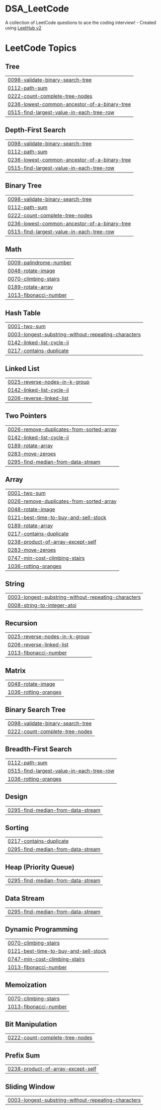 # DSA_LeetCode
A collection of LeetCode questions to ace the coding interview! - Created using [LeetHub v2](https://github.com/arunbhardwaj/LeetHub-2.0)

<!---LeetCode Topics Start-->
# LeetCode Topics
## Tree
|  |
| ------- |
| [0098-validate-binary-search-tree](https://github.com/rohanmaiti/DSA_LeetCode/tree/master/0098-validate-binary-search-tree) |
| [0112-path-sum](https://github.com/rohanmaiti/DSA_LeetCode/tree/master/0112-path-sum) |
| [0222-count-complete-tree-nodes](https://github.com/rohanmaiti/DSA_LeetCode/tree/master/0222-count-complete-tree-nodes) |
| [0236-lowest-common-ancestor-of-a-binary-tree](https://github.com/rohanmaiti/DSA_LeetCode/tree/master/0236-lowest-common-ancestor-of-a-binary-tree) |
| [0515-find-largest-value-in-each-tree-row](https://github.com/rohanmaiti/DSA_LeetCode/tree/master/0515-find-largest-value-in-each-tree-row) |
## Depth-First Search
|  |
| ------- |
| [0098-validate-binary-search-tree](https://github.com/rohanmaiti/DSA_LeetCode/tree/master/0098-validate-binary-search-tree) |
| [0112-path-sum](https://github.com/rohanmaiti/DSA_LeetCode/tree/master/0112-path-sum) |
| [0236-lowest-common-ancestor-of-a-binary-tree](https://github.com/rohanmaiti/DSA_LeetCode/tree/master/0236-lowest-common-ancestor-of-a-binary-tree) |
| [0515-find-largest-value-in-each-tree-row](https://github.com/rohanmaiti/DSA_LeetCode/tree/master/0515-find-largest-value-in-each-tree-row) |
## Binary Tree
|  |
| ------- |
| [0098-validate-binary-search-tree](https://github.com/rohanmaiti/DSA_LeetCode/tree/master/0098-validate-binary-search-tree) |
| [0112-path-sum](https://github.com/rohanmaiti/DSA_LeetCode/tree/master/0112-path-sum) |
| [0222-count-complete-tree-nodes](https://github.com/rohanmaiti/DSA_LeetCode/tree/master/0222-count-complete-tree-nodes) |
| [0236-lowest-common-ancestor-of-a-binary-tree](https://github.com/rohanmaiti/DSA_LeetCode/tree/master/0236-lowest-common-ancestor-of-a-binary-tree) |
| [0515-find-largest-value-in-each-tree-row](https://github.com/rohanmaiti/DSA_LeetCode/tree/master/0515-find-largest-value-in-each-tree-row) |
## Math
|  |
| ------- |
| [0009-palindrome-number](https://github.com/rohanmaiti/DSA_LeetCode/tree/master/0009-palindrome-number) |
| [0048-rotate-image](https://github.com/rohanmaiti/DSA_LeetCode/tree/master/0048-rotate-image) |
| [0070-climbing-stairs](https://github.com/rohanmaiti/DSA_LeetCode/tree/master/0070-climbing-stairs) |
| [0189-rotate-array](https://github.com/rohanmaiti/DSA_LeetCode/tree/master/0189-rotate-array) |
| [1013-fibonacci-number](https://github.com/rohanmaiti/DSA_LeetCode/tree/master/1013-fibonacci-number) |
## Hash Table
|  |
| ------- |
| [0001-two-sum](https://github.com/rohanmaiti/DSA_LeetCode/tree/master/0001-two-sum) |
| [0003-longest-substring-without-repeating-characters](https://github.com/rohanmaiti/DSA_LeetCode/tree/master/0003-longest-substring-without-repeating-characters) |
| [0142-linked-list-cycle-ii](https://github.com/rohanmaiti/DSA_LeetCode/tree/master/0142-linked-list-cycle-ii) |
| [0217-contains-duplicate](https://github.com/rohanmaiti/DSA_LeetCode/tree/master/0217-contains-duplicate) |
## Linked List
|  |
| ------- |
| [0025-reverse-nodes-in-k-group](https://github.com/rohanmaiti/DSA_LeetCode/tree/master/0025-reverse-nodes-in-k-group) |
| [0142-linked-list-cycle-ii](https://github.com/rohanmaiti/DSA_LeetCode/tree/master/0142-linked-list-cycle-ii) |
| [0206-reverse-linked-list](https://github.com/rohanmaiti/DSA_LeetCode/tree/master/0206-reverse-linked-list) |
## Two Pointers
|  |
| ------- |
| [0026-remove-duplicates-from-sorted-array](https://github.com/rohanmaiti/DSA_LeetCode/tree/master/0026-remove-duplicates-from-sorted-array) |
| [0142-linked-list-cycle-ii](https://github.com/rohanmaiti/DSA_LeetCode/tree/master/0142-linked-list-cycle-ii) |
| [0189-rotate-array](https://github.com/rohanmaiti/DSA_LeetCode/tree/master/0189-rotate-array) |
| [0283-move-zeroes](https://github.com/rohanmaiti/DSA_LeetCode/tree/master/0283-move-zeroes) |
| [0295-find-median-from-data-stream](https://github.com/rohanmaiti/DSA_LeetCode/tree/master/0295-find-median-from-data-stream) |
## Array
|  |
| ------- |
| [0001-two-sum](https://github.com/rohanmaiti/DSA_LeetCode/tree/master/0001-two-sum) |
| [0026-remove-duplicates-from-sorted-array](https://github.com/rohanmaiti/DSA_LeetCode/tree/master/0026-remove-duplicates-from-sorted-array) |
| [0048-rotate-image](https://github.com/rohanmaiti/DSA_LeetCode/tree/master/0048-rotate-image) |
| [0121-best-time-to-buy-and-sell-stock](https://github.com/rohanmaiti/DSA_LeetCode/tree/master/0121-best-time-to-buy-and-sell-stock) |
| [0189-rotate-array](https://github.com/rohanmaiti/DSA_LeetCode/tree/master/0189-rotate-array) |
| [0217-contains-duplicate](https://github.com/rohanmaiti/DSA_LeetCode/tree/master/0217-contains-duplicate) |
| [0238-product-of-array-except-self](https://github.com/rohanmaiti/DSA_LeetCode/tree/master/0238-product-of-array-except-self) |
| [0283-move-zeroes](https://github.com/rohanmaiti/DSA_LeetCode/tree/master/0283-move-zeroes) |
| [0747-min-cost-climbing-stairs](https://github.com/rohanmaiti/DSA_LeetCode/tree/master/0747-min-cost-climbing-stairs) |
| [1036-rotting-oranges](https://github.com/rohanmaiti/DSA_LeetCode/tree/master/1036-rotting-oranges) |
## String
|  |
| ------- |
| [0003-longest-substring-without-repeating-characters](https://github.com/rohanmaiti/DSA_LeetCode/tree/master/0003-longest-substring-without-repeating-characters) |
| [0008-string-to-integer-atoi](https://github.com/rohanmaiti/DSA_LeetCode/tree/master/0008-string-to-integer-atoi) |
## Recursion
|  |
| ------- |
| [0025-reverse-nodes-in-k-group](https://github.com/rohanmaiti/DSA_LeetCode/tree/master/0025-reverse-nodes-in-k-group) |
| [0206-reverse-linked-list](https://github.com/rohanmaiti/DSA_LeetCode/tree/master/0206-reverse-linked-list) |
| [1013-fibonacci-number](https://github.com/rohanmaiti/DSA_LeetCode/tree/master/1013-fibonacci-number) |
## Matrix
|  |
| ------- |
| [0048-rotate-image](https://github.com/rohanmaiti/DSA_LeetCode/tree/master/0048-rotate-image) |
| [1036-rotting-oranges](https://github.com/rohanmaiti/DSA_LeetCode/tree/master/1036-rotting-oranges) |
## Binary Search Tree
|  |
| ------- |
| [0098-validate-binary-search-tree](https://github.com/rohanmaiti/DSA_LeetCode/tree/master/0098-validate-binary-search-tree) |
| [0222-count-complete-tree-nodes](https://github.com/rohanmaiti/DSA_LeetCode/tree/master/0222-count-complete-tree-nodes) |
## Breadth-First Search
|  |
| ------- |
| [0112-path-sum](https://github.com/rohanmaiti/DSA_LeetCode/tree/master/0112-path-sum) |
| [0515-find-largest-value-in-each-tree-row](https://github.com/rohanmaiti/DSA_LeetCode/tree/master/0515-find-largest-value-in-each-tree-row) |
| [1036-rotting-oranges](https://github.com/rohanmaiti/DSA_LeetCode/tree/master/1036-rotting-oranges) |
## Design
|  |
| ------- |
| [0295-find-median-from-data-stream](https://github.com/rohanmaiti/DSA_LeetCode/tree/master/0295-find-median-from-data-stream) |
## Sorting
|  |
| ------- |
| [0217-contains-duplicate](https://github.com/rohanmaiti/DSA_LeetCode/tree/master/0217-contains-duplicate) |
| [0295-find-median-from-data-stream](https://github.com/rohanmaiti/DSA_LeetCode/tree/master/0295-find-median-from-data-stream) |
## Heap (Priority Queue)
|  |
| ------- |
| [0295-find-median-from-data-stream](https://github.com/rohanmaiti/DSA_LeetCode/tree/master/0295-find-median-from-data-stream) |
## Data Stream
|  |
| ------- |
| [0295-find-median-from-data-stream](https://github.com/rohanmaiti/DSA_LeetCode/tree/master/0295-find-median-from-data-stream) |
## Dynamic Programming
|  |
| ------- |
| [0070-climbing-stairs](https://github.com/rohanmaiti/DSA_LeetCode/tree/master/0070-climbing-stairs) |
| [0121-best-time-to-buy-and-sell-stock](https://github.com/rohanmaiti/DSA_LeetCode/tree/master/0121-best-time-to-buy-and-sell-stock) |
| [0747-min-cost-climbing-stairs](https://github.com/rohanmaiti/DSA_LeetCode/tree/master/0747-min-cost-climbing-stairs) |
| [1013-fibonacci-number](https://github.com/rohanmaiti/DSA_LeetCode/tree/master/1013-fibonacci-number) |
## Memoization
|  |
| ------- |
| [0070-climbing-stairs](https://github.com/rohanmaiti/DSA_LeetCode/tree/master/0070-climbing-stairs) |
| [1013-fibonacci-number](https://github.com/rohanmaiti/DSA_LeetCode/tree/master/1013-fibonacci-number) |
## Bit Manipulation
|  |
| ------- |
| [0222-count-complete-tree-nodes](https://github.com/rohanmaiti/DSA_LeetCode/tree/master/0222-count-complete-tree-nodes) |
## Prefix Sum
|  |
| ------- |
| [0238-product-of-array-except-self](https://github.com/rohanmaiti/DSA_LeetCode/tree/master/0238-product-of-array-except-self) |
## Sliding Window
|  |
| ------- |
| [0003-longest-substring-without-repeating-characters](https://github.com/rohanmaiti/DSA_LeetCode/tree/master/0003-longest-substring-without-repeating-characters) |
<!---LeetCode Topics End-->